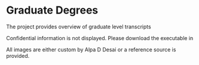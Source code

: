 # Graduate Degrees

The project provides overview of graduate level transcripts

Confidential information is not displayed. Please download the executable in 

All images are either custom by Alpa D Desai or a reference source is provided.
